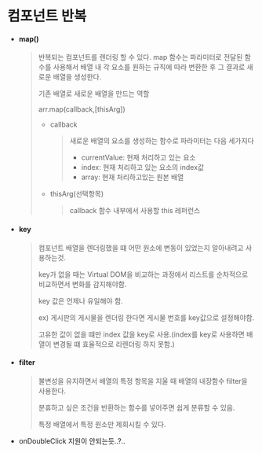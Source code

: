 # 컴포넌트 반복

- #### map()

  > 반복되는 컴포넌트를 렌더링 할 수 있다. map 함수는 파라미터로 전달된 함수를 사용해서 배열 내 각 요소를 원하는 규칙에 따라 변환한 후 그 결과로 새로운 배열을 생성한다.
  >
  > 기존 배열로 새로운 배열을 만드는 역할
  >
  > arr.map(callback,[thisArg])
  >
  > - callback
  >
  >   > 새로운 배열의 요소를 생성하는 함수로 파라미터는 다음 세가지다
  >   >
  >   > - currentValue: 현재 처리하고 있는 요소
  >   > - index: 현재 처리하고 있는 요소의 index값
  >   > - array: 현재 처리하고있는 원본 배열
  >
  > - thisArg(선택항목)
  >
  >   > callback 함수 내부에서 사용할 this 레퍼런스

- #### key

  > 컴포넌트 배열을 렌더링했을 떄 어떤 원소에 변동이 있었는지 알아내려고 사용하는것.
  >
  > key가 없을 때는 Virtual DOM을 비교하는 과정에서 리스트를 순차적으로 비교하면서 변화를 감지해야함.
  >
  > key 값은 언제나 유일해야 함.
  >
  > ex) 게시판의 게시물을 렌더링 한다면 게시물 번호를 key값으로 설정해야함.
  >
  > 고유한 값이 없을 떄만 index 값을 key로 사용.(index를 key로 사용하면 배열이 변경될 떄 효율적으로 리렌더링 하지 못함.)

- #### filter

  > 불변성을 유지하면서 배열의 특정 항목을 지울 때 배열의 내장함수 filter을 사용한다.
  >
  > 분휴하고 싶은 조건을 반환하는 함수를 넣어주면 쉽게 분류할 수 있음.
  >
  > 특정 배열에서 특정 원소만 제회시킬 수 있다.

- onDoubleClick 지원이 안되는듯..?..